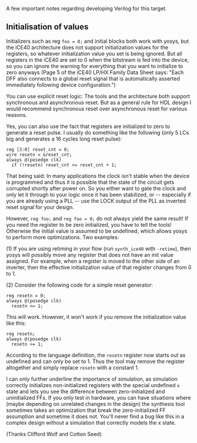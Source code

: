A few important notes regarding developing Verilog for this target.

Initialisation of values
---------------------------

Initializers such as reg `foo = 0;` and initial blocks both work with yosys, but the iCE40 architecture does not support initialization values for the registers, so whatever initialization value you set is being ignored. But all registers in the iCE40 are set to 0 when the bitstream is fed into the device, so you can ignore the warning for everything that you want to initialize to zero anyways (Page 5 of the iCE40 LP/HX Family Data Sheet says: "Each DFF also connects to a global reset signal that is automatically asserted immediately following device configuration.")

You can use explicit reset logic: The tools and the architecture both support synchronous and asynchronous reset. But as a general rule for HDL design I would recommend synchronous reset over asynchronous reset for various reasons.

Yes, you can also use the fact that registers are initialized to zero to generate a reset pulse. I usually do something like the following (only 5 LCs big and generates a 16 cycles long reset pulse):

    reg [3:0] reset_cnt = 0;
    wire resetn = &reset_cnt;
    always @(posedge clk)
      if (!resetn) reset_cnt <= reset_cnt + 1;

That being said: In many applications the clock isn't stable when the device is programmed and thus it is possible that the state of the circuit gets corrupted shortly after power on. So you either want to gate the clock and only let it through to your logic once it has been stabilized, or -- especially if you are already using a PLL -- use the LOCK output of the PLL as inverted reset signal for your design.

However, `reg foo;` and `reg foo = 0;` do not always yield the same result! If you need the register to be zero initialized, you have to tell the tools! Otherwise the initial value is assumed to be undefined, which allows yosys to perform more optimizations. Two examples:

(1) If you are using retiming in your flow (run `synth_ice40` with `-retime`), then yosys will possibly move any register that does not have an init value assigned. For example, when a register is moved to the other side of an inverter, then the effective initialization value of that register changes from 0 to 1.

(2) Consider the following code for a simple reset generator:

    reg resetn = 0;
    always @(posedge clk)
      resetn <= 1;

This will work. However, it won't work if you remove the initialization value like this:

    reg resetn;
    always @(posedge clk)
      resetn <= 1;

According to the language definition, the `resetn` register now starts out as undefined and can only be set to 1. Thus the tool may remove the register altogether and simply replace `resetn` with a constant 1.

I can only further underline the importance of simulation, as simulation correctly initializes non-initialized registers with the special undefined `x` state and lets you see the difference between zero-initialized and uninitialized FFs. If you only test in hardware, you can have situations where (maybe depending on unrelated changes in the design) the synthesis tool sometimes takes an optimization that break the zero-initialized FF assumption and sometime it does not. You'll never find a bug like this in a complex design without a simulation that correctly models the x state.

(Thanks Clifford Wolf and Cotton Seed)


